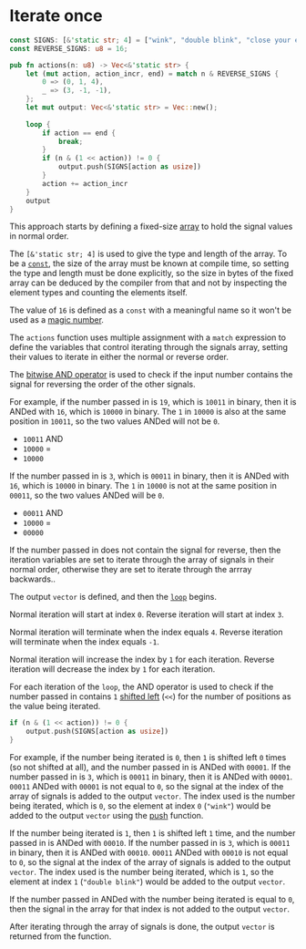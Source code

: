 # Iterate once

```rust
const SIGNS: [&'static str; 4] = ["wink", "double blink", "close your eyes", "jump"];
const REVERSE_SIGNS: u8 = 16;

pub fn actions(n: u8) -> Vec<&'static str> {
    let (mut action, action_incr, end) = match n & REVERSE_SIGNS {
        0 => (0, 1, 4),
        _ => (3, -1, -1),
    };
    let mut output: Vec<&'static str> = Vec::new();
    
    loop {
        if action == end {
            break;
        }
        if (n & (1 << action)) != 0 {
            output.push(SIGNS[action as usize])
        }
        action += action_incr
    }
    output
}
```

This approach starts by defining a fixed-size [array][array] to hold the signal values in normal order.

The `[&'static str; 4]` is used to give the type and length of the array.
To be a [`const`][const], the size of the array must be known at compile time, so setting the type and length must be done explicitly,
so the size in bytes of the fixed array can be deduced by the compiler from that and not by inspecting the element types and counting
the elements itself.

The value of `16` is defined as a `const` with a meaningful name so it won't be used as a [magic number][magic-number].

The `actions` function uses multiple assignment with a `match` expression to define the variables that control iterating through the signals array,
setting their values to iterate in either the normal or reverse order.

The [bitwise AND operator][bitand] is used to check if the input number contains the signal for reversing the order of the other signals.

For example, if the number passed in is `19`, which is `10011` in binary, then it is ANDed with `16`, which is `10000` in binary.
The `1` in `10000` is also at the same position in `10011`, so the two values ANDed will not be `0`.
- `10011` AND
- `10000` =
- `10000`

If the number passed in is `3`, which is `00011` in binary, then it is ANDed with `16`, which is `10000` in binary.
The `1` in `10000` is not at the same position in `00011`, so the two values ANDed will be `0`.
- `00011` AND
- `10000` =
- `00000`

If the number passed in does not contain the signal for reverse, then the iteration variables are set to iterate through the array of signals
in their normal order, otherwise they are set to iterate through the arrray backwards..

The output `vector` is defined, and then the [`loop`][loop] begins.

Normal iteration will start at index `0`.
Reverse iteration will start at index `3`.

Normal iteration will terminate when the index equals `4`.
Reverse iteration will terminate when the index equals `-1`.

Normal iteration will increase the index by `1` for each iteration.
Reverse iteration will decrease the index by `1` for each iteration.

For each iteration of the `loop`, the AND operator is used to check if the number passed in contains `1` [shifted left][shl] (`<<`) for the number of positions
as the value being iterated.

```rust
if (n & (1 << action)) != 0 {
    output.push(SIGNS[action as usize])
}
```

For example, if the number being iterated is `0`, then `1` is shifted left `0` times (so not shifted at all), and the number passed in is ANDed with `00001`.
If the number passed in is `3`, which is `00011` in binary, then it is ANDed with `00001`.
`00011` ANDed with `00001` is not equal to `0`, so the signal at the index of the array of signals is added to the output `vector`.
The index used is the number being iterated, which is `0`, so the element at index `0` (`"wink"`) would be added to the output `vector`
using the [push][push] function.

If the number being iterated is `1`, then `1` is shifted left `1` time, and the number passed in is ANDed with `00010`.
If the number passed in is `3`, which is `00011` in binary, then it is ANDed with `00010`.
`00011` ANDed with `00010` is not equal to `0`, so the signal at the index of the array of signals is added to the output `vector`.
The index used is the number being iterated, which is `1`, so the element at index `1` (`"double blink"`) would be added to the output `vector`.

If the number passed in ANDed with the number being iterated is equal to `0`, then the signal in the array for that index is not added to the output `vector`.

After iterating through the array of signals is done, the output `vector` is returned from the function.

[array]: https://doc.rust-lang.org/std/primitive.array.html
[const]: https://doc.rust-lang.org/std/keyword.const.html
[magic-number]: https://en.wikipedia.org/wiki/Magic_number_(programming)
[bitand]: https://doc.rust-lang.org/std/ops/trait.BitAnd.html
[shl]: https://doc.rust-lang.org/std/ops/trait.Shl.html
[loop]: https://doc.rust-lang.org/rust-by-example/flow_control/loop.html
[push]: https://doc.rust-lang.org/std/vec/struct.Vec.html#method.push
